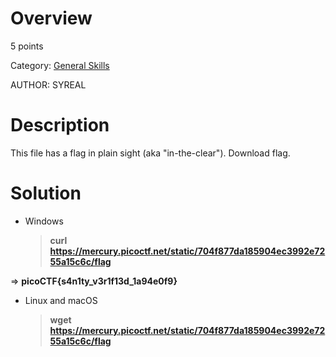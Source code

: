 # Overview 
5 points

Category: [General Skills]()

AUTHOR: SYREAL

# Description
This file has a flag in plain sight (aka "in-the-clear"). Download flag.

# Solution
- Windows
  > **curl https://mercury.picoctf.net/static/704f877da185904ec3992e7255a15c6c/flag**
  
=> **picoCTF{s4n1ty_v3r1f13d_1a94e0f9}**
- Linux and macOS
  >**wget https://mercury.picoctf.net/static/704f877da185904ec3992e7255a15c6c/flag**
